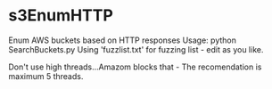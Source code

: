 # s3EnumHTTP
Enum AWS buckets based on HTTP responses
Usage: python SearchBuckets.py <company name> <threads>
Using 'fuzzlist.txt' for fuzzing list - edit as you like.

Don't use high threads...Amazom blocks that - The recomendation is maximum 5 threads.
 
